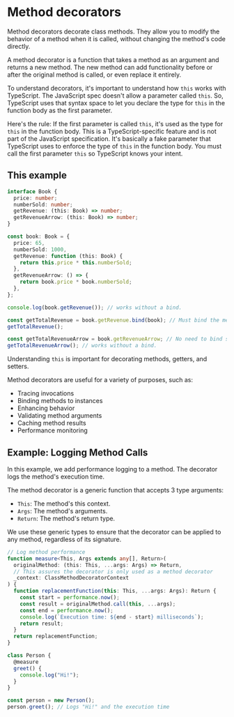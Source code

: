 # Method decorators

Method decorators decorate class methods. They allow you to modify the behavior of a method when it is called, without changing the method's code directly.

A method decorator is a function that takes a method as an argument and returns a new method. The new method can add functionality before or after the original method is called, or even replace it entirely.

To understand decorators, it's important to understand how `this` works with TypeScript. The JavaScript spec doesn't allow a parameter called `this`. So, TypeScript uses that syntax space to let you declare the type for `this` in the function body as the first parameter.

Here's the rule: If the first parameter is called `this`, it's used as the type for `this` in the function body. This is a TypeScript-specific feature and is not part of the JavaScript specification. It's basically a fake parameter that TypeScript uses to enforce the type of `this` in the function body. You must call the first parameter `this` so TypeScript knows your intent.

## This example

```ts
interface Book {
  price: number;
  numberSold: number;
  getRevenue: (this: Book) => number;
  getRevenueArrow: (this: Book) => number;
}

const book: Book = {
  price: 65,
  numberSold: 1000,
  getRevenue: function (this: Book) {
    return this.price * this.numberSold;
  },
  getRevenueArrow: () => {
    return book.price * book.numberSold;
  },
};

console.log(book.getRevenue()); // works without a bind.

const getTotalRevenue = book.getRevenue.bind(book); // Must bind the method to the object so it compiles
getTotalRevenue();

const getTotalRevenueArrow = book.getRevenueArrow; // No need to bind since arrow function inherits this from the enclosing scope
getTotalRevenueArrow(); // works without a bind.
```

Understanding `this` is important for decorating methods, getters, and setters.

Method decorators are useful for a variety of purposes, such as:

- Tracing invocations
- Binding methods to instances
- Enhancing behavior
- Validating method arguments
- Caching method results
- Performance monitoring

## Example: Logging Method Calls

In this example, we add performance logging to a method. The decorator logs the method's execution time.

The method decorator is a generic function that accepts 3 type arguments:

- `This`: The method's this context.
- `Args`: The method's arguments.
- `Return`: The method's return type.

We use these generic types to ensure that the decorator can be applied to any method, regardless of its signature.

```ts
// Log method performance
function measure<This, Args extends any[], Return>(
  originalMethod: (this: This, ...args: Args) => Return,
  // This assures the decorator is only used as a method decorator
  _context: ClassMethodDecoratorContext
) {
  function replacementFunction(this: This, ...args: Args): Return {
    const start = performance.now();
    const result = originalMethod.call(this, ...args);
    const end = performance.now();
    console.log(`Execution time: ${end - start} milliseconds`);
    return result;
  }
  return replacementFunction;
}

class Person {
  @measure
  greet() {
    console.log("Hi!");
  }
}

const person = new Person();
person.greet(); // Logs "Hi!" and the execution time
```
